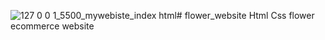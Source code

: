 ![127 0 0 1_5500_mywebiste_index html](https://github.com/sakshikthakur1/flower_website/assets/121190323/8295d1b2-138a-445d-9879-d13c715415d5)# flower_website
Html Css flower ecommerce website
